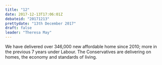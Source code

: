 ```yaml
---
title: "12"
date: 2017-12-13T17:06:01Z
debateid: "20171213"
prettydate: "13th December 2017"
draft: false
leader: "Theresa May"
---
```


We have delivered over 346,000 new affordable home since 2010; more in the previous 7 years under Labour. The Conservatives are delivering on homes, the economy and standards of living.